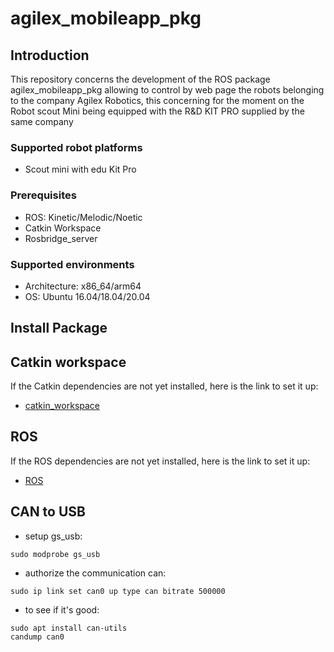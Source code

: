 # agilex_mobileapp_pkg

## Introduction

This repository concerns the development of the ROS package agilex_mobileapp_pkg allowing to control by web page the robots belonging to the company Agilex Robotics, this concerning for the moment on the Robot scout Mini being equipped with the R&D KIT PRO supplied by the same company 

### Supported robot platforms

- Scout mini with edu Kit Pro

### Prerequisites

- ROS: Kinetic/Melodic/Noetic
- Catkin Workspace
- Rosbridge_server

### Supported environments

- Architecture: x86_64/arm64
- OS: Ubuntu 16.04/18.04/20.04

## Install Package

## Catkin workspace

If the Catkin dependencies are not yet installed, here is the link to set it up:

* [catkin_workspace](http://wiki.ros.org/catkin)

## ROS

If the ROS dependencies are not yet installed, here is the link to set it up:

* [ROS](http://wiki.ros.org/ROS/Installation)

## CAN to USB

- setup gs_usb:

``sudo modprobe gs_usb``

- authorize the communication can:

``sudo ip link set can0 up type can bitrate 500000``

- to see if it's good:

```
sudo apt install can-utils
candump can0
```








